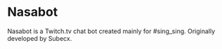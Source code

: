 # Nasabot

Nasabot is a Twitch.tv chat bot created mainly for #sing_sing. Originally developed by Subecx.
